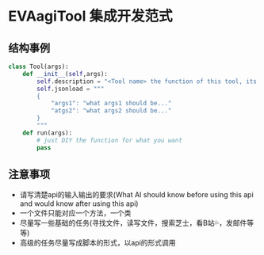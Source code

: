 # EVAagiTool 集成开发范式

## 结构事例
```python
class Tool(args):
    def __init__(self,args):
        self.description = "<Tool name> the function of this tool, its input and its output"
        self.jsonload = """
        {
            "args1": "what args1 should be..."
            "atgs2": "what args2 should be..."
        }
        """
    def run(args):
        # just DIY the function for what you want
        pass
```
## 注意事项
* 请写清楚api的输入输出的要求(What AI should know before using this api and would know after using this api)
* 一个文件只能对应一个方法，一个类
* 尽量写一些基础的任务(寻找文件，读写文件，搜索芝士，看B站💦，发邮件等等)
* 高级的任务尽量写成脚本的形式，以api的形式调用
